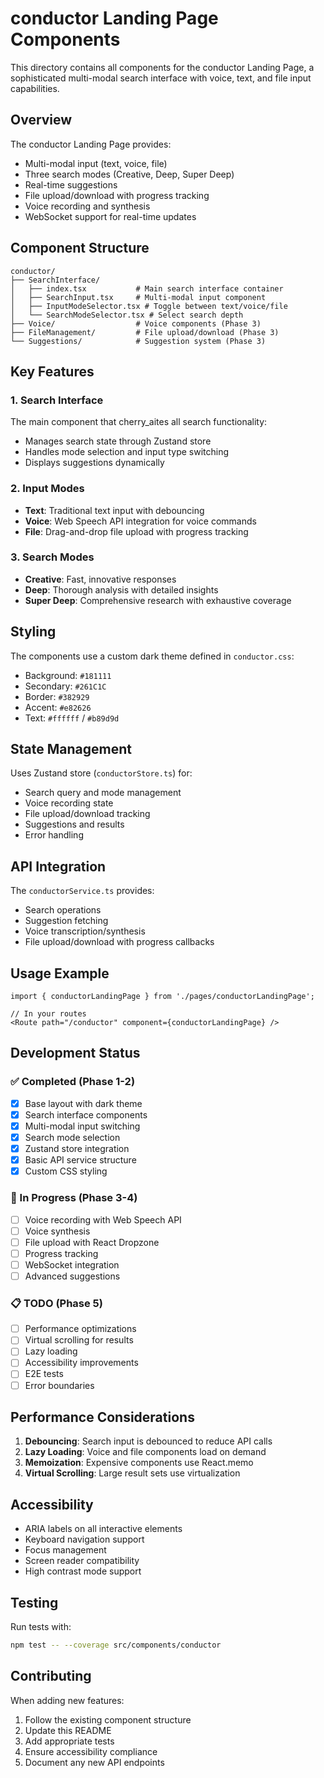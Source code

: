 # conductor Landing Page Components

This directory contains all components for the conductor Landing Page, a sophisticated multi-modal search interface with voice, text, and file input capabilities.

## Overview

The conductor Landing Page provides:
- Multi-modal input (text, voice, file)
- Three search modes (Creative, Deep, Super Deep)
- Real-time suggestions
- File upload/download with progress tracking
- Voice recording and synthesis
- WebSocket support for real-time updates

## Component Structure

```
conductor/
├── SearchInterface/
│   ├── index.tsx           # Main search interface container
│   ├── SearchInput.tsx     # Multi-modal input component
│   ├── InputModeSelector.tsx # Toggle between text/voice/file
│   └── SearchModeSelector.tsx # Select search depth
├── Voice/                  # Voice components (Phase 3)
├── FileManagement/         # File upload/download (Phase 3)
└── Suggestions/            # Suggestion system (Phase 3)
```

## Key Features

### 1. Search Interface
The main component that cherry_aites all search functionality:
- Manages search state through Zustand store
- Handles mode selection and input type switching
- Displays suggestions dynamically

### 2. Input Modes
- **Text**: Traditional text input with debouncing
- **Voice**: Web Speech API integration for voice commands
- **File**: Drag-and-drop file upload with progress tracking

### 3. Search Modes
- **Creative**: Fast, innovative responses
- **Deep**: Thorough analysis with detailed insights
- **Super Deep**: Comprehensive research with exhaustive coverage

## Styling

The components use a custom dark theme defined in `conductor.css`:
- Background: `#181111`
- Secondary: `#261C1C`
- Border: `#382929`
- Accent: `#e82626`
- Text: `#ffffff` / `#b89d9d`

## State Management

Uses Zustand store (`conductorStore.ts`) for:
- Search query and mode management
- Voice recording state
- File upload/download tracking
- Suggestions and results
- Error handling

## API Integration

The `conductorService.ts` provides:
- Search operations
- Suggestion fetching
- Voice transcription/synthesis
- File upload/download with progress callbacks

## Usage Example

```tsx
import { conductorLandingPage } from './pages/conductorLandingPage';

// In your routes
<Route path="/conductor" component={conductorLandingPage} />
```

## Development Status

### ✅ Completed (Phase 1-2)
- [x] Base layout with dark theme
- [x] Search interface components
- [x] Multi-modal input switching
- [x] Search mode selection
- [x] Zustand store integration
- [x] Basic API service structure
- [x] Custom CSS styling

### 🚧 In Progress (Phase 3-4)
- [ ] Voice recording with Web Speech API
- [ ] Voice synthesis
- [ ] File upload with React Dropzone
- [ ] Progress tracking
- [ ] WebSocket integration
- [ ] Advanced suggestions

### 📋 TODO (Phase 5)
- [ ] Performance optimizations
- [ ] Virtual scrolling for results
- [ ] Lazy loading
- [ ] Accessibility improvements
- [ ] E2E tests
- [ ] Error boundaries

## Performance Considerations

1. **Debouncing**: Search input is debounced to reduce API calls
2. **Lazy Loading**: Voice and file components load on demand
3. **Memoization**: Expensive components use React.memo
4. **Virtual Scrolling**: Large result sets use virtualization

## Accessibility

- ARIA labels on all interactive elements
- Keyboard navigation support
- Focus management
- Screen reader compatibility
- High contrast mode support

## Testing

Run tests with:
```bash
npm test -- --coverage src/components/conductor
```

## Contributing

When adding new features:
1. Follow the existing component structure
2. Update this README
3. Add appropriate tests
4. Ensure accessibility compliance
5. Document any new API endpoints